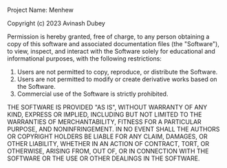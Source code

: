 Project Name: Menhew

Copyright (c) 2023 Avinash Dubey

Permission is hereby granted, free of charge, to any person obtaining a copy of this software and associated documentation files (the "Software"), to view, inspect, and interact with the Software solely for educational and informational purposes, with the following restrictions:

1. Users are not permitted to copy, reproduce, or distribute the Software.
2. Users are not permitted to modify or create derivative works based on the Software.
3. Commercial use of the Software is strictly prohibited.

THE SOFTWARE IS PROVIDED "AS IS", WITHOUT WARRANTY OF ANY KIND, EXPRESS OR IMPLIED, INCLUDING BUT NOT LIMITED TO THE WARRANTIES OF MERCHANTABILITY, FITNESS FOR A PARTICULAR PURPOSE, AND NONINFRINGEMENT. IN NO EVENT SHALL THE AUTHORS OR COPYRIGHT HOLDERS BE LIABLE FOR ANY CLAIM, DAMAGES, OR OTHER LIABILITY, WHETHER IN AN ACTION OF CONTRACT, TORT, OR OTHERWISE, ARISING FROM, OUT OF, OR IN CONNECTION WITH THE SOFTWARE OR THE USE OR OTHER DEALINGS IN THE SOFTWARE.
